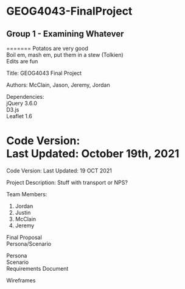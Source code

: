# GEOG4043-FinalProject
## Group 1 - Examining Whatever

=======
Potatos are very good <br />
Boil em, mash em, put them in a stew (Tolkien) <br />
Edits are fun

Title: GEOG4043 Final Project

Authors: McClain, Jason, Jeremy, Jordan

Dependencies:<br/>
  jQuery 3.6.0<br/>
  D3.js<br/>
  Leaflet 1.6<br/>


Code Version:<br/>
  Last Updated: October 19th, 2021<br/>
=======
Code Version:
  Last Updated: 19 OCT 2021

Project Description: Stuff with transport or NPS?


Team Members:  
1. Jordan  
2. Justin  
3. McClain  
4. Jeremy  

Final Proposal  <br />
Persona/Scenario  <br />

Persona  <br />
Scenario  <br />
Requirements Document  <br />

Wireframes  <br />